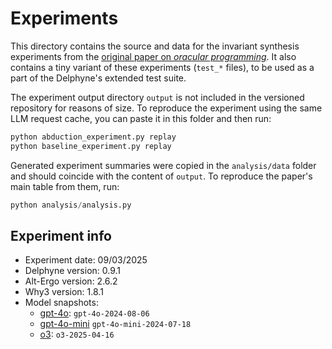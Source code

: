 # Experiments

This directory contains the source and data for the invariant synthesis experiments from the [original paper on _oracular programming_](https://arxiv.org/abs/2502.05310). It also contains a tiny variant of these experiments (`test_*` files), to be used as a part of the Delphyne's extended test suite.

The experiment output directory `output` is not included in the versioned repository for reasons of size. To reproduce the experiment using the same LLM request cache, you can paste it in this folder and then run:

```py
python abduction_experiment.py replay
python baseline_experiment.py replay
```

Generated experiment summaries were copied in the `analysis/data` folder and should coincide with the content of `output`. To reproduce the paper's main table from them, run:

```py
python analysis/analysis.py
```

## Experiment info

- Experiment date: 09/03/2025
- Delphyne version: 0.9.1
- Alt-Ergo version: 2.6.2
- Why3 version: 1.8.1
- Model snapshots:
  - [gpt-4o](https://platform.openai.com/docs/models/gpt-4o): `gpt-4o-2024-08-06`
  - [gpt-4o-mini](https://platform.openai.com/docs/models/gpt-4o-mini) `gpt-4o-mini-2024-07-18`
  - [o3](https://platform.openai.com/docs/models/o3): `o3-2025-04-16`